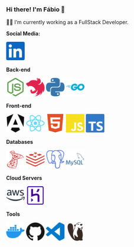 ### Hi there! I'm Fábio 👋

👨‍💻 I’m currently working as a FullStack Developer.<br/>

**Social Media:**

<a href="https://www.linkedin.com/in/fabiomeirelles3/" title="Linkedin"><img src="icons/linkedin-color.svg" width="50" height="50" width="50" height="50" /></a>

**Back-end**

<a href="https://nodejs.org/" title="NodeJs"><img src="icons/nodedotjs-color.svg" width="50" height="50" width="50" height="50" /></a>
<a href="https://nestjs.com/" title="NestJs"><img src="icons/nestjs-color.svg" width="50" height="50" /></a>
<a href="https://www.python.org/" title="Python"><img src="icons/python-color.svg" width="50" height="50" /></a>
<a href="https://golang.org/" title="Golang"><img src="icons/go-color.svg" width="50" height="50" /></a>

**Front-end**

<a href="https://angular.io/" title="Angular"><img src="icons/angular-color.svg" width="50" height="50" /></a>
<a href="https://reactjs.org/" title="React"><img src="icons/react-color.svg" width="50" height="50" /></a>
<a href="https://en.wikipedia.org/wiki/HTML" title="HTML"><img src="icons/html5-color.svg" width="50" height="50" /></a>
<a href="https://en.wikipedia.org/wiki/JavaScript" title="JavaScript"><img src="icons/javascript-color.svg" width="50" height="50" /></a>
<a href="https://www.typescriptlang.org/" title="TypeScript"><img src="icons/typescript-color.svg" width="50" height="50" /></a>

**Databases**

<a href="https://www.microsoft.com/en-us/sql-server/sql-server-2022" title="SqlServer"><img src="icons/microsoftsqlserver-color.svg" width="50" height="50" /></a>
<a href="https://redis.io/" title="Redis"><img src="icons/redis-color.svg" width="50" height="50" /></a>
<a href="https://www.postgresql.org/" title="PostgreSql"><img src="icons/postgresql-color.svg" width="50" height="50" /></a>
<a href="https://www.mysql.com/" title="MySql"><img src="icons/mysql-color.svg" width="50" height="50" /></a>

**Cloud Servers**

<a href="https://aws.amazon.com/" title="AWS"><img src="icons/amazonaws-color.svg" width="50" height="50" /></a>
<a href="https://www.heroku.com/" title="Heroku"><img src="icons/heroku-color.svg" width="50" height="50" /></a>

**Tools**

<a href="https://www.docker.com/" title="Docker"><img src="icons/docker-color.svg" width="50" height="50" /></a>
<a href="https://github.com/" title="GitHub"><img src="icons/github-color.svg" width="50" height="50" /></a>
<a href="https://code.visualstudio.com/" title="Visual Studio Code"><img src="icons/visualstudiocode-color.svg" width="50" height="50" /></a>
<a href="https://dbeaver.io/" title="Dbeaver"><img src="icons/dbeaver-color.svg" width="50" height="50" /></a>
